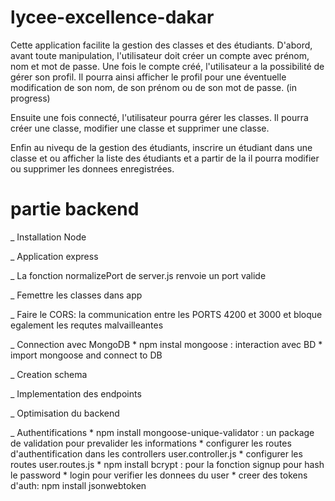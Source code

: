 # lycee-excellence-dakar

Cette application facilite la gestion des classes et des étudiants. D'abord, avant toute manipulation, l'utilisateur doit créer un compte avec prénom, nom et mot de passe. Une fois le compte créé, l'utilisateur a la possibilité de gérer son profil. Il pourra ainsi afficher le profil pour une éventuelle modification de son nom, de son prénom ou de son mot de passe. (in progress)

Ensuite une fois connecté, l'utilisateur pourra gérer les classes. Il pourra créer une classe, modifier une classe et supprimer une classe. 

Enfin au nivequ de la gestion des étudiants, inscrire un étudiant dans une classe et ou afficher la liste des étudiants et a partir de la il pourra modifier ou supprimer les donnees enregistrées.  


# partie backend

_ Installation Node

_ Application express

_ La fonction normalizePort de server.js renvoie un port valide

_ Femettre les classes dans app

_ Faire le CORS: la communication entre les PORTS 4200 et 3000 et bloque egalement les requtes malvailleantes

_ Connection avec MongoDB 
    * npm instal mongoose : interaction avec BD
    * import mongoose and connect to DB 

_ Creation schema 

_ Implementation des endpoints

_ Optimisation du backend

_ Authentifications
    * npm install mongoose-unique-validator : un package de validation pour prevalider les informations
    * configurer les routes d'authentification dans les controllers user.controller.js
    * configurer les routes user.routes.js
    * npm install bcrypt : pour la fonction signup pour hash le password
    * login pour verifier les donnees du user
    * creer des tokens d'auth: npm install jsonwebtoken 
    